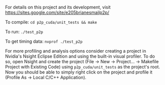 For details on this project and its development, visit
https://sites.google.com/site/e205brianesmailp2p/

To compile:
`cd p2p_cuda/unit_tests && make`

To run:
`./test_p2p`

To get timing data:
`nvprof ./test_p2p`


For more profiling and analysis options consider creating a project in Nvidia's Nsight Eclipse Edition and using the built-in visual profiler. 
To do so, open Nsight and create the project (File -> New -> Project... -> Makefile Project with Existing Code) using `p2p_cuda/unit_tests` as the project's root. Now you should be able to simply right click on the project and profile it (Profile As -> Local C/C++ Application).
